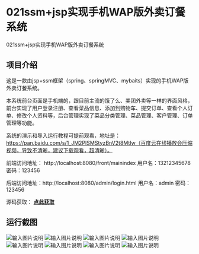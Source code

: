 # 021ssm+jsp实现手机WAP版外卖订餐系统
021ssm+jsp实现手机WAP版外卖订餐系统

## 项目介绍
这是一款由jsp+ssm框架（spring、springMVC、mybaits）实现的手机WAP版外卖订餐系统。

本系统前台页面是手机端的，跟目前主流的饿了么、美团外卖等一样的界面风格，前台实现了用户登录注册、查看菜品信息、添加到购物车、提交订单、查看个人订单、修改个人资料等，后台管理实现了菜品分类管理、菜品管理、客户管理、订单管理等功能。

系统的演示和导入运行教程可提前观看，地址是：https://pan.baidu.com/s/1_JM2PISMStyzBnV2t8MtIw（百度云在线播放会压缩视频，导致不清晰，建议下载观看，超清晰）。

前端访问地址：
http://localhost:8080/front/mainindex
用户名：13212345678
密码：123456

后端访问地址：http://localhost:8080/admin/login.html
用户名：admin
密码：123456

源码获取： [**点此获取** ](http://www.shuyue.fun/index.php?type=productinfo&id=124)

## 运行截图
![输入图片说明](https://images.gitee.com/uploads/images/2021/0316/204201_2df61c16_863230.png "屏幕截图.png")
![输入图片说明](https://images.gitee.com/uploads/images/2021/0316/204215_95e9dc8d_863230.png "屏幕截图.png")
![输入图片说明](https://images.gitee.com/uploads/images/2021/0316/204223_d6ece78c_863230.png "屏幕截图.png")
![输入图片说明](https://images.gitee.com/uploads/images/2021/0316/204233_c0bfa4ba_863230.png "屏幕截图.png")
![输入图片说明](https://images.gitee.com/uploads/images/2021/0316/204241_4351d52d_863230.png "屏幕截图.png")
![输入图片说明](https://images.gitee.com/uploads/images/2021/0316/212110_7665b182_863230.png "屏幕截图.png")
![输入图片说明](https://images.gitee.com/uploads/images/2021/0316/212122_d2c86185_863230.png "屏幕截图.png")
![输入图片说明](https://images.gitee.com/uploads/images/2021/0316/212132_9dc65ffa_863230.png "屏幕截图.png")
